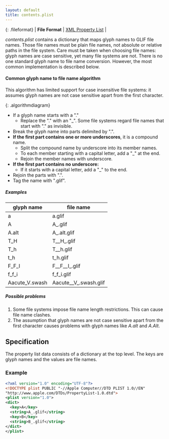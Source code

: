 ```yaml
---
layout: default
title: contents.plist
---
```


{: .fileformat}
| **File Format** | [XML Property List](http://www.apple.com/DTDs/PropertyList-1.0.dtd) |

*contents.plist* contains a dictionary that maps glyph names to GLIF file names. Those file names must be plain file names, not absolute or relative paths in the file system. Care must be taken when choosing file names: glyph names are case sensitive, yet many file systems are not. There is no one standard glyph name to file name conversion. However, the most common implementation is described below.

#### Common glyph name to file name algorithm

This algorithm has limited support for case insensitive file systems: it assumes glyph names are not case sensitive apart from the first character.

{: .algorithmdiagram}
-  If a glyph name starts with a "."
    -  Replace the "." with an "\_". Some file systems regard file names that start with "." as invisible.
-  Break the glyph name into parts delimited by ".".
-  **If the first part contains one or more underscores**, it is a compound name.
    -  Split the compound name by underscore into its member names.
    -  To each member starting with a capital letter, add a "\_" at the end.
    -  Rejoin the member names with underscore.
-  **If the first part contains no underscore:**
    -  If it starts with a capital letter, add a "\_" to the end.
-  Rejoin the parts with ".".
-  Tag the name with ".glif".

##### Examples


| glyph name | file name |
| --|--|
| a | a.glif |
| A | A_.glif |
| A.alt | A_.alt.glif |
| T_H | T__H_.glif |
| T_h | T__h.glif |
| t_h | t_h.glif |
| F_F_I | F__F__I_.glif |
| f_f_i | f_f_i.glif |
| Aacute_V.swash | Aacute__V_.swash.glif |

##### Possible problems

1.  Some file systems impose file name length restrictions. This can cause file name clashes.
2.  The assumption that glyph names are not case sensitive apart from the first character causes problems with glyph names like *A.alt* and *A.Alt*.

Specification
-------------

The property list data consists of a dictionary at the top level. The keys are glyph names and the values are file names.

### Example

```xml
<?xml version="1.0" encoding="UTF-8"?>
<!DOCTYPE plist PUBLIC "-//Apple Computer//DTD PLIST 1.0//EN"
"http://www.apple.com/DTDs/PropertyList-1.0.dtd">
<plist version="1.0">
<dict>
  <key>A</key>
  <string>A_.glif</string>
  <key>B</key>
  <string>B_.glif</string>
</dict>
</plist>
```

  [Glyph Interchange Format]: ../glif.plist
